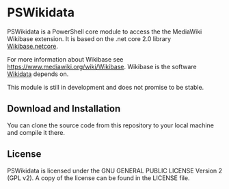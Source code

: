 PSWikidata
============

PSWikidata is a PowerShell core module to access the the MediaWiki Wikibase extension. It is based on the .net core 2.0 library [Wikibase.netcore](https://github.com/barcexwiki/wikibase.netcore).

For more information about Wikibase see https://www.mediawiki.org/wiki/Wikibase. Wikibase is the software [Wikidata](https://www.wikidata.org) depends on.

This module is still in development and does not promise to be stable.

Download and Installation
-------------------------

You can clone the source code from this repository to your local machine and compile it there.

License
-------

PSWikidata is licensed under the GNU GENERAL PUBLIC LICENSE Version 2 (GPL v2). A copy of the license can be found in the LICENSE file.
